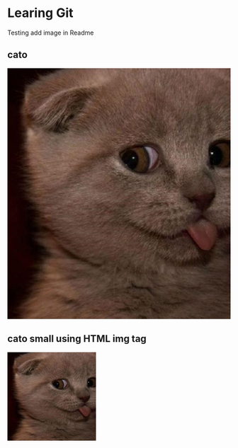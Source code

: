 # Learing Git

Testing add image in Readme

## cato
![](image/cat.jpg)


## cato small using HTML img tag
<img src="image/cat.jpg" width="200" height="200">
